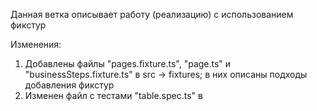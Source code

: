 Данная ветка описывает работу (реализацию) с использованием фикстур

Изменения:
1. Добавлены файлы "pages.fixture.ts", "page.ts" и "businessSteps.fixture.ts" в src -> fixtures; в них описаны подходы добавления фикстур
2. Изменен файл с тестами "table.spec.ts" в 
